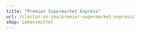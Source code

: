```yaml
---
title: "Premier Supermarket Express"
url: /clacton-on-sea/premier-supermarket-express/
shop: Lebensmittel
---
```

